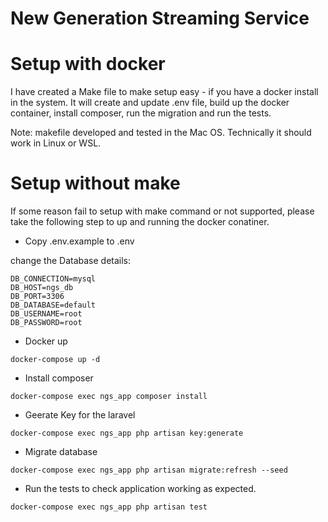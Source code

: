 # New Generation Streaming Service

# Setup with docker
I have created a Make file to make setup easy - if you have a docker install in the system. It will create and update .env file, build up the docker container, install composer, run the migration and run the tests.


Note: makefile developed and tested in the Mac OS. Technically it should work in Linux or WSL.

# Setup without make

If some reason fail to setup with make command or not supported, please take the following step to up and running the docker conatiner.

- Copy .env.example to .env

change the Database details:

```
DB_CONNECTION=mysql
DB_HOST=ngs_db
DB_PORT=3306
DB_DATABASE=default
DB_USERNAME=root
DB_PASSWORD=root
```

- Docker up
```
docker-compose up -d
```

- Install composer
```
docker-compose exec ngs_app composer install
```

- Geerate Key for the laravel
```
docker-compose exec ngs_app php artisan key:generate
```  

- Migrate database
```
docker-compose exec ngs_app php artisan migrate:refresh --seed
```

- Run the tests to check application working as expected.
```
docker-compose exec ngs_app php artisan test
```



